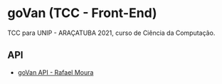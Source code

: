 # goVan (TCC - Front-End)

TCC para UNIP - ARAÇATUBA 2021, curso de Ciência da Computação.

## API

- [goVan API - Rafael Moura](https://github.com/rafaelmoura3/APIGoVan)
